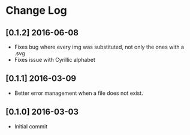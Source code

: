 # Change Log

## [0.1.2] 2016-06-08
- Fixes bug where every img was substituted, not only the ones with a .svg
- Fixes issue with Cyrillic alphabet

## [0.1.1] 2016-03-09
- Better error management when a file does not exist.

## [0.1.0] 2016-03-03
- Initial commit
